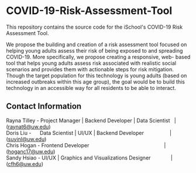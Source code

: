 # COVID-19-Risk-Assessment-Tool
This repository contains the source code for the iSchool's COVID-19 Risk Assessment Tool.  

We propose the building and creation of a risk assessment tool focused on helping young adults assess their  risk of being exposed to and spreading COVID-19. More specifically, we propose creating a responsive, web- based tool that helps young adults assess risk associated with realistic social scenarios and provides them with  actionable steps for risk mitigation. Though the target population for this technology is young adults (based on increased outbreaks within this age group), the goal would be to build this technology in an accessible way for all residents to be able to interact.

## Contact Information
Rayna Tilley - Project Manager | Backend Developer | Data Scientist &nbsp; | (raynat6@uw.edu)   
Doris Liu - &nbsp;&nbsp;&nbsp;&nbsp;&nbsp;Data Scientist | UI/UX | Backend Developer &nbsp;&nbsp;&nbsp;&nbsp;&nbsp;&nbsp;&nbsp;&nbsp;&nbsp;&nbsp;&nbsp;&nbsp;&nbsp;&nbsp;&nbsp;&nbsp; | (suyinl@uw.edu)   
Chris Hogan -  Frontend Developer &nbsp;&nbsp;&nbsp;&nbsp;&nbsp;&nbsp;&nbsp;&nbsp;&nbsp;&nbsp;&nbsp;&nbsp;&nbsp;&nbsp;&nbsp;&nbsp;&nbsp;&nbsp;&nbsp;&nbsp;&nbsp;&nbsp;&nbsp;&nbsp;&nbsp;&nbsp;&nbsp;&nbsp;&nbsp;&nbsp;&nbsp;&nbsp;&nbsp;&nbsp;&nbsp;&nbsp;&nbsp;&nbsp;&nbsp;&nbsp;&nbsp;&nbsp;&nbsp;&nbsp;&nbsp;&nbsp;&nbsp;&nbsp;&nbsp;&nbsp; | (hoganc17@uw.edu)   
Sandy Hsiao -  UI/UX | Graphics and Visualizations Designer &nbsp;&nbsp;&nbsp;&nbsp;&nbsp;&nbsp;&nbsp;&nbsp;&nbsp;&nbsp;&nbsp;&nbsp; | (cfh6@uw.edu)   
